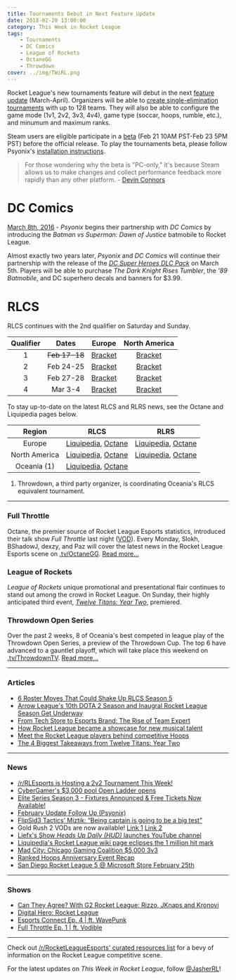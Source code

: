 ```yaml
---
title: Tournaments Debut in Next Feature Update
date: 2018-02-20 13:00:00
category: This Week in Rocket League
tags:
    - Tournaments
    - DC Comics
    - League of Rockets
    - OctaneGG
    - Throwdown
cover: ../img/TWiRL.png
---
```


Rocket League's new tournaments feature will debut in the next [feature update](https://www.rocketleague.com/news/rocket-league-roadmap-spring-2018/) (March-April). Organizers will be able to [create single-elimination tournaments](http://www.ign.com/articles/2017/09/13/rocket-leagues-new-tournament-system-aims-to-get-players-into-esports) with up to 128 teams. They will also be able to configure the game mode (1v1, 2v2, 3v3, 4v4), game type (soccar, hoops, rumble, etc.), and minumum and maximum ranks.

Steam users are eligible participate in a [beta](https://www.rocketleague.com/news/tournaments-beta-coming-to-steam-february-21-23/) (Feb 21 10AM PST-Feb 23 5PM PST) before the official release. To play the tournaments beta, please follow Psyonix's [installation instructions](https://www.rocketleague.com/news/tournaments-beta-coming-to-steam-february-21-23/).

> For those wondering why the beta is "PC-only," it's because Steam allows us to make changes and collect performance feedback more rapidly than any other platform. - [Devin Connors](https://www.rocketleague.com/news/roadmap-after-autumn-update/)

# DC Comics

[March 8th, 2016](https://www.rocketleague.com/news/official-batmobile-dlc-coming-march-8/) - _Psyonix_ begins their partnership with _DC Comics_ by introducing the _Batman vs Superman: Dawn of Justice_ batmobile to Rocket League.

Almost exactly two years later, _Psyonix_ and _DC Comics_ will continue their partnership with the release of the [_DC Super Heroes DLC Pack_](https://www.rocketleague.com/news/dc-super-heroes-dlc-coming-in-march/) on March 5th. Players will be able to purchase _The Dark Knight Rises Tumbler_, the _'89 Batmobile_, and DC superhero decals and banners for \$3.99.

# RLCS

RLCS continues with the 2nd qualifier on Saturday and Sunday.

| **Qualifier** |   **Dates**   |                                        **Europe**                                        |                                    **North America**                                     |
| :-----------: | :-----------: | :--------------------------------------------------------------------------------------: | :--------------------------------------------------------------------------------------: |
|       1       | ~~Feb 17-18~~ | [Bracket](https://smash.gg/tournament/rlcs-season-5/events/eu-open-qualifier-1/overview) | [Bracket](https://smash.gg/tournament/rlcs-season-5/events/na-open-qualifier-1/overview) |
|       2       |   Feb 24-25   | [Bracket](https://smash.gg/tournament/rlcs-season-5/events/eu-open-qualifier-2/overview) | [Bracket](https://smash.gg/tournament/rlcs-season-5/events/na-open-qualifier-2/overview) |
|       3       |   Feb 27-28   | [Bracket](https://smash.gg/tournament/rlcs-season-5/events/eu-open-qualifier-3/overview) | [Bracket](https://smash.gg/tournament/rlcs-season-5/events/na-open-qualifier-3/overview) |
|       4       |    Mar 3-4    | [Bracket](https://smash.gg/tournament/rlcs-season-5/events/eu-open-qualifier-4/overview) | [Bracket](https://smash.gg/tournament/rlcs-season-5/events/na-open-qualifier-4/overview) |

To stay up-to-date on the latest RLCS and RLRS news, see the Octane and Liquipedia pages below.

|  **Region**   |                                                                                   **RLCS**                                                                                   |                                                                                                **RLRS**                                                                                                 |
| :-----------: | :--------------------------------------------------------------------------------------------------------------------------------------------------------------------------: | :-----------------------------------------------------------------------------------------------------------------------------------------------------------------------------------------------------: |
|    Europe     |        [Liquipedia](http://liquipedia.net/rocketleague/Rocket_League_Championship_Series/Season_5/Europe), [Octane](https://octane.gg/event/rlcs-season-five-europe/)        |        [Liquipedia](http://liquipedia.net/rocketleague/Rocket_League_Championship_Series/Season_5/Europe/Rocket_League_Rival_Series), [Octane](https://octane.gg/event/rlrs-season-five-europe/)        |
| North America | [Liquipedia](http://liquipedia.net/rocketleague/Rocket_League_Championship_Series/Season_5/North_America), [Octane](https://octane.gg/event/rlcs-season-five-north-america/) | [Liquipedia](http://liquipedia.net/rocketleague/Rocket_League_Championship_Series/Season_5/North_America/Rocket_League_Rival_Series), [Octane](https://octane.gg/event/rlrs-season-five-north-america/) |
|  Oceania (1)  |  [Liquipedia](http://liquipedia.net/rocketleague/Rocket_League_Championship_Series/Season_5/Oceania/League_Play), [Octane](https://octane.gg/event/throwdown-season-five/)   |                                                                                                                                                                                                         |

1. Throwdown, a third party organizer, is coordinating Oceania's RLCS equivalent tournament.

---

### Full Throttle

Octane, the premier source of Rocket League Esports statistics, introduced their talk show _Full Throttle_ last night ([VOD](https://www.twitch.tv/videos/230850472)). Every Monday, Slokh, BShadowJ, dexzy, and Paz will cover the latest news in the Rocket League Esports scene on [.tv/OctaneGG](https://twitch.tv/octanegg). [Read more...](https://octane.gg/news/introducing-full-throttle-the-octane-talk-show/)

### League of Rockets

_League of Rockets_ unique promotional and presentational flair continues to stand out among the crowd in Rocket League. On Sunday, their highly anticipated third event, [_Twelve Titans: Year Two_](https://www.youtube.com/watch?v=5quNuAchgkQ), premiered.

### Throwdown Open Series

Over the past 2 weeks, 8 of Oceania's best competed in league play of the Throwdown Open Series, a preview of the Throwdown Cup. The top 6 have advanced to a gauntlet playoff, which will take place this weekend on [.tv/ThrowdownTV](https://www.twitch.tv/throwdowntv). [Read more...](https://octane.gg/news/throwdown-open-series-league-play-recap/)

---

### Articles

-   [6 Roster Moves That Could Shake Up RLCS Season 5](https://www.redbull.com/us-en/rlcs-season-5-biggest-roster-moves)
-   [Arrow League's 10th DOTA 2 Season and Inaugral Rocket League Season Get Underway](http://www.esports-news.co.uk/2018/02/15/arrow-league-gets-underway/)
-   [From Tech Store to Esports Brand: The Rise of Team Expert](http://rocketeers.gg/team-expert-esports-rocket-league-team-interview/)
-   [How Rocket League became a showcase for new musical talent](https://www.pcgamesn.com/rocket-league/rocket-league-soundtrack-edm-conro)
-   [Meet the Rocket League players behind competitive Hoops](https://www.redbull.com/us-en/rocket-league-hoops-competitive-interview)
-   [The 4 Biggest Takeaways from Twelve Titans: Year Two](http://rocketeers.gg/rocket-league-tournament-twelve-titans-year-two-recap/)

---

### News

-   [/r/RLEsports is Hosting a 2v2 Tournament This Week!](https://www.reddit.com/r/RocketLeagueEsports/comments/7yqkcv/rrlesports_is_hosting_a_2v2_tournament_this_week/)
-   [CyberGamer's \$3,000 pool Open Ladder opens](https://twitter.com/CyberGamerAUS/status/963967423903760386)
-   [Elite Series Season 3 - Fixtures Announced & Free Tickets Now Available!](https://www.gfinity.net/news/details/elite-series-season-3-fixtures-announced-free-tickets-now-available)
-   [February Update Follow Up (Psyonix)](https://www.rocketleague.com/news/february-update-follow-up/)
-   [FlipSid3 Tactics’ Miztik: “Being captain is going to be a big test”](http://rocketeers.gg/flipsid3-tactics-miztik-being-captain-is-going-to-be-a-big-test/)
-   Gold Rush 2 VODs are now available! [Link 1](https://twitter.com/GoldRushGG/status/964540868022566912) [Link 2](https://twitter.com/GoldRushGG/status/964941977966882816)
-   [Liefx's Show _Heads Up Daily (HUD)_ launches YouTube channel](https://www.youtube.com/channel/UCNd3pYPxy4ggwU77oafG6Zw)
-   [Liquipedia's Rocket League wiki page eclipses the 1 million hit mark](https://twitter.com/LiquipediaNet/status/963555892682633216)
-   [Mad City: Chicago Gaming Coalition \$5,000 3v3](https://madcity.gg/events/3v3-chi-rocket-league-open/)
-   [Ranked Hoops Anniversary Event Recap](http://www.twitlonger.com/show/n_1sqeftl)
-   [San Diego Rocket League 5 @ Microsoft Store February 25th](https://smash.gg/tournament/san-diego-rocket-league-5-at-microsoft-store)

---

### Shows

-   [Can They Agree? With G2 Rocket League: Rizzo, JKnaps and Kronovi](https://www.youtube.com/watch?v=UDJjzao-7hc)
-   [Digital Hero: Rocket League](https://www.youtube.com/watch?v=ijdXIA6q9_s)
-   [Esports Connect Ep. 4 | ft. WavePunk](https://soundcloud.com/user-177448425/caleb-wavepunk-simmons-episode-4)
-   [Full Throttle Ep. 1 | ft. Vodible](https://www.twitch.tv/videos/230850472)

---

Check out [/r/RocketLeagueEsports' curated resources list](https://www.reddit.com/r/RocketLeagueEsports/wiki/links) for a bevy of information on the Rocket League competitive scene.

For the latest updates on _This Week in Rocket League_, follow [@JasherRL](https://twitter.com/JasherRL)!
